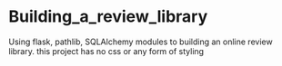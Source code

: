 # Building_a_review_library
Using flask, pathlib, SQLAlchemy modules to building an online review library. 
this project has no css or any form of styling

